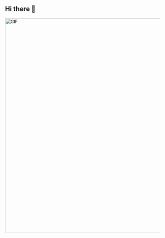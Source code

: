## Hi there 👋

<img hight="300" width="700" alt="GIF" align="center" src="https://github.com/user-attachments/assets/854bfd85-b31a-4984-800d-615b3ade68df">
